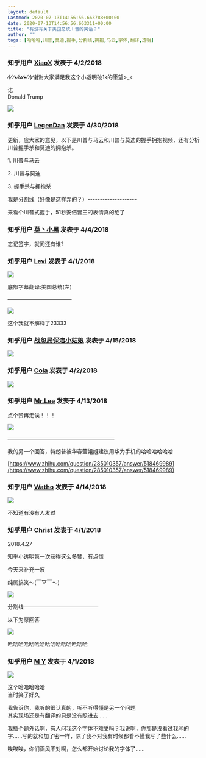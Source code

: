 ```yaml
---
layout: default
Lastmod: 2020-07-13T14:56:56.663788+00:00
date: 2020-07-13T14:56:56.663311+00:00
title: "有没有关于美国总统川普的笑话？"
author: ""
tags: [哈哈哈,川普,莫迪,握手,分割线,拥抱,马云,字体,翻译,透明]
---
```





### 知乎用户 [XiaoX](//www.zhihu.com/people/chiperman) 发表于 4/2/2018
  
⁄(⁄ ⁄•⁄ω⁄•⁄ ⁄)⁄谢谢大家满足我这个小透明破1k的愿望>\_<

诺  
Donald Trump



![](https://images.weserv.nl/?url=https%3A//pic3.zhimg.com/80/v2-5ffbac575f360213024e75fb749a6b5a_720w.jpg%3Fsource%3D1940ef5c)
  
  



### 知乎用户 [LegenDan](//www.zhihu.com/people/legendan) 发表于 4/30/2018
  
更新，应大家的意见，以下是川普与马云和川普与莫迪的握手拥抱视频，还有分析川普握手杀和莫迪的拥抱杀。

1\. 川普与马云

  

  
2\. 川普与莫迪  

  
3\. 握手杀与拥抱杀  

  

我是分割线（好像是这样弄的？）--------------------

来看个川普式握手，51秒安倍晋三的表情真的绝了
  
  



### 知乎用户 [莫丶小黑](//www.zhihu.com/people/mo-xiao-bao-69) 发表于 4/4/2018
  
忘记签字，就问还有谁?
  
  



### 知乎用户 [Levi](//www.zhihu.com/people/zhao-tian-qi-2-95) 发表于 4/1/2018
  


![](https://images.weserv.nl/?url=https%3A//pic1.zhimg.com/80/v2-22d664d033389eac6cc527670f0c16b2_720w.jpg%3Fsource%3D1940ef5c)

  
底部字幕翻译:美国总统(左)

  
  

————————————



![](https://images.weserv.nl/?url=https%3A//pic2.zhimg.com/80/v2-16a9f4ffc1bfcc6d4d59c83c50cb1368_720w.jpg%3Fsource%3D1940ef5c)

  
这个我就不解释了23333
  
  



### 知乎用户 [战忽局保洁小姑娘](//www.zhihu.com/people/a-zang-37) 发表于 4/15/2018
  


![](https://images.weserv.nl/?url=https%3A//pic1.zhimg.com/80/v2-13f25d389463ac4dd86ee8a9b542885d_720w.jpg%3Fsource%3D1940ef5c)
  
  



### 知乎用户 [Cola](//www.zhihu.com/people/cola-17-84) 发表于 4/2/2018
  


![](https://images.weserv.nl/?url=https%3A//pic2.zhimg.com/80/v2-6588a40fcdf8c9f9ea55f2d3df785d19_720w.jpg%3Fsource%3D1940ef5c)
  
  



### 知乎用户 [Mr.Lee](//www.zhihu.com/people/li-xian-sheng-49-52) 发表于 4/13/2018
  
点个赞再走诶！！！



![](https://images.weserv.nl/?url=https%3A//pic3.zhimg.com/80/v2-eee59af735855ee51d4c5c70bab26a27_720w.jpg%3Fsource%3D1940ef5c)

————————————————————

我的另一个回答，特朗普被华春莹姐姐建议用华为手机的哈哈哈哈哈哈

[https://www.zhihu.com/question/285010357/answer/518469989](https://www.zhihu.com/question/285010357/answer/518469989)
  
  



### 知乎用户 [Watho](//www.zhihu.com/people/liang-yu-chen-78-12) 发表于 4/14/2018
  


![](https://images.weserv.nl/?url=https%3A//pic2.zhimg.com/80/v2-f779569b8d629f7de22d0a859968d230_720w.jpg%3Fsource%3D1940ef5c)

不知道有没有人发过
  
  



### 知乎用户 [Christ](//www.zhihu.com/people/cui-xiao-meng-43) 发表于 4/1/2018
  
2018.4.27

知乎小透明第一次获得这么多赞，有点慌

今天来补充一波

纯属搞笑〜(￣▽￣〜)



![](https://images.weserv.nl/?url=https%3A//pic4.zhimg.com/80/v2-d25fd9cae81e42960758dfa1e3bc6abe_720w.jpg%3Fsource%3D1940ef5c)

  

分割线——————————————

以下为原回答



![](https://images.weserv.nl/?url=https%3A//pic4.zhimg.com/80/v2-6923897135534e77b7709305ba94c3ef_720w.jpg%3Fsource%3D1940ef5c)

哈哈哈哈哈哈哈哈哈哈哈哈哈哈哈
  
  



### 知乎用户 [M Y](//www.zhihu.com/people/m-y-42) 发表于 4/1/2018
  


![](https://images.weserv.nl/?url=https%3A//pic3.zhimg.com/80/v2-d599229aa651324ccb1d7359d96f0cd8_720w.jpg%3Fsource%3D1940ef5c)

这个哈哈哈哈哈  
当时笑了好久

我告诉你，我听的很认真的，听不听得懂是另一个问题  
其实现场还是有翻译的只是没有照进去……

我插个题外话啊，有人问我这个字体不难受吗？我说啊，你那是没看过我写的字……写的就和加了密一样，除了我不对我有时候都看不懂我写了些什么……

唉唉唉，你们画风不对啊，怎么都开始讨论我的字体了……
  
  


